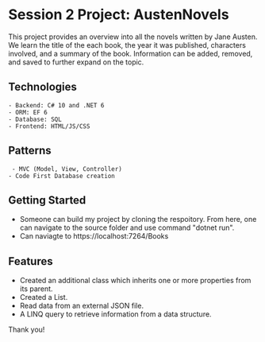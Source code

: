 # Session 2 Project: AustenNovels
 This project provides an overview into all the novels written by Jane Austen.  We learn the title of the each book, the year it was published, characters involved, and a summary of the book. Information can be added, removed, and saved to further expand on the topic.
 
## Technologies 
    - Backend: C# 10 and .NET 6
    - ORM: EF 6
    - Database: SQL 
    - Frontend: HTML/JS/CSS

## Patterns
     - MVC (Model, View, Controller)
    - Code First Database creation 
    
## Getting Started 
   - Someone can build my project by cloning the respoitory.  From here, one can navigate to the source folder and use command "dotnet run".
   - Can naviagte to https://localhost:7264/Books
   
   ## Features
   - Created an additional class which inherits one or more properties from its parent.
   - Created a List.
   - Read data from an external JSON file.
   - A LINQ query to retrieve information from a data structure.

Thank you! 
